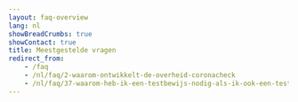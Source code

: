 ```yaml
---
layout: faq-overview
lang: nl
showBreadCrumbs: true
showContact: true
title: Meestgestelde vragen
redirect_from: 
    - /faq
    - /nl/faq/2-waarom-ontwikkelt-de-overheid-coronacheck
    - /nl/faq/37-waarom-heb-ik-een-testbewijs-nodig-als-ik-ook-een-testuitslag-heb/
---
```

